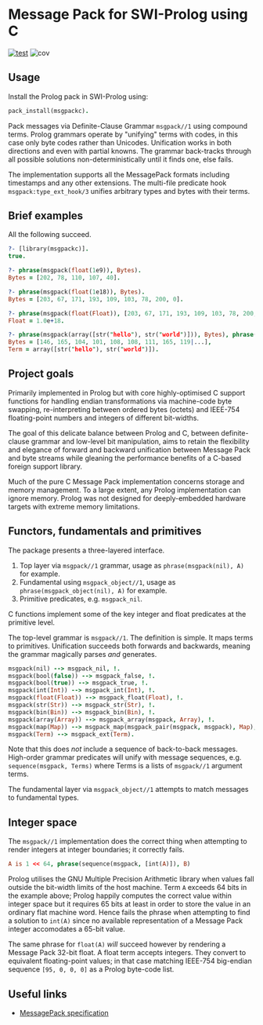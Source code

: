 # Message Pack for SWI-Prolog using C

[![test](https://github.com/royratcliffe/msgpackc-prolog/actions/workflows/test.yaml/badge.svg)](https://github.com/royratcliffe/msgpackc-prolog/actions/workflows/test.yaml)
![cov](https://shields.io/endpoint?url=https://gist.githubusercontent.com/royratcliffe/ccccef2ac1329551794f2a466ee61014/raw/cov.json)
<!-- ![fail](https://shields.io/endpoint?url=https://gist.githubusercontent.com/royratcliffe/ccccef2ac1329551794f2a466ee61014/raw/fail.json) -->

## Usage

Install the Prolog pack in SWI-Prolog using:

```prolog
pack_install(msgpackc).
```

Pack messages via Definite-Clause Grammar `msgpack//1` using compound terms.
Prolog grammars operate by "unifying" terms with codes, in this case only byte
codes rather than Unicodes. Unification works in both directions and even with
partial knowns. The grammar back-tracks through all possible solutions
non-deterministically until it finds one, else fails.

The implementation supports all the MessagePack formats including timestamps and
any other extensions. The multi-file predicate hook `msgpack:type_ext_hook/3`
unifies arbitrary types and bytes with their terms.

## Brief examples

All the following succeed.

```prolog
?- [library(msgpackc)].
true.

?- phrase(msgpack(float(1e9)), Bytes).
Bytes = [202, 78, 110, 107, 40].

?- phrase(msgpack(float(1e18)), Bytes).
Bytes = [203, 67, 171, 193, 109, 103, 78, 200, 0].

?- phrase(msgpack(float(Float)), [203, 67, 171, 193, 109, 103, 78, 200, 0]).
Float = 1.0e+18.

?- phrase(msgpack(array([str("hello"), str("world")])), Bytes), phrase(msgpack(Term), Bytes).
Bytes = [146, 165, 104, 101, 108, 108, 111, 165, 119|...],
Term = array([str("hello"), str("world")]).
```

## Project goals

Primarily implemented in Prolog but with core highly-optimised C support
functions for handling endian transformations via machine-code byte swapping,
re-interpreting between ordered bytes (octets) and IEEE-754 floating-point
numbers and integers of different bit-widths.

The goal of this delicate balance between Prolog and C, between
definite-clause grammar and low-level bit manipulation, aims to retain
the flexibility and elegance of forward and backward unification between
Message Pack and byte streams while gleaning the performance benefits of
a C-based foreign support library.

Much of the pure C Message Pack implementation concerns storage and memory
management. To a large extent, any Prolog implementation can ignore memory.
Prolog was not designed for deeply-embedded hardware targets with extreme memory
limitations.

## Functors, fundamentals and primitives

The package presents a three-layered interface.

  1. Top layer via `msgpack//1` grammar, usage as `phrase(msgpack(nil), A)` for example.
  2. Fundamental using `msgpack_object//1`, usage as `phrase(msgpack_object(nil), A)` for example.
  3. Primitive predicates, e.g. `msgpack_nil`.

C functions implement some of the key integer and float predicates at the
primitive level.

The top-level grammar is `msgpack//1`. The definition is simple. It maps terms
to primitives. Unification succeeds both forwards and backwards, meaning the
grammar magically parses *and* generates.

```prolog
msgpack(nil) --> msgpack_nil, !.
msgpack(bool(false)) --> msgpack_false, !.
msgpack(bool(true)) --> msgpack_true, !.
msgpack(int(Int)) --> msgpack_int(Int), !.
msgpack(float(Float)) --> msgpack_float(Float), !.
msgpack(str(Str)) --> msgpack_str(Str), !.
msgpack(bin(Bin)) --> msgpack_bin(Bin), !.
msgpack(array(Array)) --> msgpack_array(msgpack, Array), !.
msgpack(map(Map)) --> msgpack_map(msgpack_pair(msgpack, msgpack), Map), !.
msgpack(Term) --> msgpack_ext(Term).
```

Note that this does _not_ include a sequence of back-to-back messages.
High-order grammar predicates will unify with message sequences, e.g.
`sequence(msgpack, Terms)` where Terms is a lists of `msgpack//1` argument
terms.

The fundamental layer via `msgpack_object//1` attempts to match messages to
fundamental types.

## Integer space

The `msgpack//1` implementation does the correct thing when attempting to render
integers at integer boundaries; it correctly fails.

```prolog
A is 1 << 64, phrase(sequence(msgpack, [int(A)]), B)
```

Prolog utilises the GNU Multiple Precision Arithmetic library when values fall
outside the bit-width limits of the host machine. Term `A` exceeds 64 bits in
the example above; Prolog happily computes the correct value within integer
space but it requires 65 bits at least in order to store the value in an
ordinary flat machine word. Hence fails the phrase when attempting to find a
solution to `int(A)` since no available representation of a Message Pack integer
accomodates a 65-bit value.

The same phrase for `float(A)` _will_ succeed however by rendering a Message
Pack 32-bit float. A float term accepts integers. They convert to equivalent
floating-point values; in that case matching IEEE-754 big-endian sequence `[95,
0, 0, 0]` as a Prolog byte-code list.

## Useful links

* [MessagePack specification](https://github.com/msgpack/msgpack/blob/master/spec.md)
